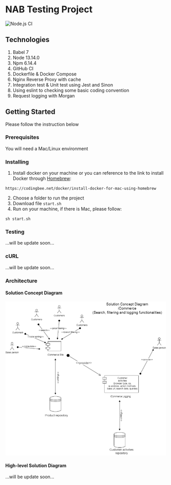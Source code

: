 
# NAB Testing Project
![Node.js CI](https://github.com/transybao1393/nab-test/workflows/Node.js%20CI/badge.svg?branch=master)

## Technologies
1. Babel 7
2. Node 13.14.0
3. Npm 6.14.4
4. GitHub CI
5. Dockerfile & Docker Compose
6. Nginx Reverse Proxy with cache
7. Integration test & Unit test using Jest and Sinon
8. Using eslint to checking some basic coding convention
9. Request logging with Morgan

## Getting Started 
Please follow the instruction below

### Prerequisites
You will need a Mac/Linux environment

### Installing
1. Install docker on your machine or you can reference to the link to install Docker through [Homebrew](https://docs.brew.sh/Installation):
```
https://codingbee.net/docker/install-docker-for-mac-using-homebrew
```
2. Choose a folder to run the project
3. Download file `start.sh`
4. Run on your machine, if there is Mac, please follow:
```
sh start.sh
```

### Testing
...will be update soon...

### cURL
...will be update soon...

### Architecture

#### Solution Concept Diagram
![Solution concept](./presentation/solution-concepts.png)

#### High-level Solution Diagram
...will be update soon...